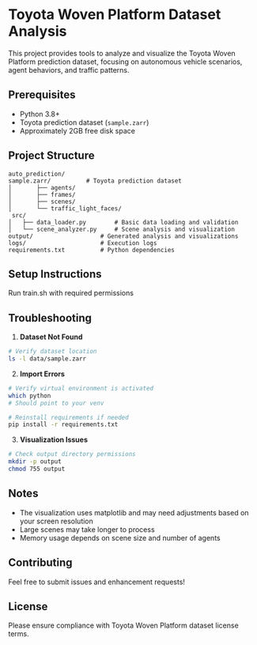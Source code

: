 # Toyota Woven Platform Dataset Analysis

This project provides tools to analyze and visualize the Toyota Woven Platform prediction dataset, focusing on autonomous vehicle scenarios, agent behaviors, and traffic patterns.

## Prerequisites

- Python 3.8+
- Toyota prediction dataset (`sample.zarr`)
- Approximately 2GB free disk space

## Project Structure
```
auto_prediction/
sample.zarr/          # Toyota prediction dataset
│       ├── agents/
│       ├── frames/
│       ├── scenes/
│       └── traffic_light_faces/
 src/
│   ├── data_loader.py        # Basic data loading and validation
│   └── scene_analyzer.py     # Scene analysis and visualization
output/                   # Generated analysis and visualizations
logs/                     # Execution logs
requirements.txt          # Python dependencies
```

## Setup Instructions
Run train.sh with required permissions
 
## Troubleshooting

1. **Dataset Not Found**
```bash
# Verify dataset location
ls -l data/sample.zarr
```

2. **Import Errors**
```bash
# Verify virtual environment is activated
which python
# Should point to your venv

# Reinstall requirements if needed
pip install -r requirements.txt
```

3. **Visualization Issues**
```bash
# Check output directory permissions
mkdir -p output
chmod 755 output
```

## Notes
- The visualization uses matplotlib and may need adjustments based on your screen resolution
- Large scenes may take longer to process
- Memory usage depends on scene size and number of agents

## Contributing
Feel free to submit issues and enhancement requests!

## License
Please ensure compliance with Toyota Woven Platform dataset license terms.
